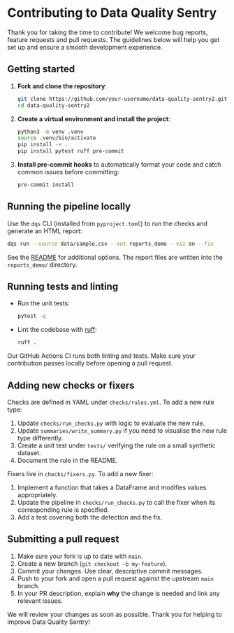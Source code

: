 # Contributing to Data Quality Sentry

Thank you for taking the time to contribute! We welcome bug reports, feature requests and pull requests. The guidelines below will help you get set up and ensure a smooth development experience.

## Getting started

1. **Fork and clone the repository**:
   ```bash
   git clone https://github.com/your-username/data-quality-sentry2.git
   cd data-quality-sentry2
   ```

2. **Create a virtual environment and install the project**:
   ```bash
   python3 -m venv .venv
   source .venv/bin/activate
   pip install -e .
   pip install pytest ruff pre-commit
   ```

3. **Install pre‑commit hooks** to automatically format your code and catch common issues before committing:
   ```bash
   pre-commit install
   ```

## Running the pipeline locally

Use the `dqs` CLI (installed from `pyproject.toml`) to run the checks and generate an HTML report:

```bash
dqs run --source data/sample.csv --out reports_demo --viz on --fix
```

See the [README](README.md) for additional options. The report files are written into the `reports_demo/` directory.

## Running tests and linting

- Run the unit tests:
  ```bash
  pytest -q
  ```

- Lint the codebase with [ruff](https://github.com/astral-sh/ruff):
  ```bash
  ruff .
  ```

Our GitHub Actions CI runs both linting and tests. Make sure your contribution passes locally before opening a pull request.

## Adding new checks or fixers

Checks are defined in YAML under `checks/rules.yml`. To add a new rule type:

1. Update `checks/run_checks.py` with logic to evaluate the new rule.
2. Update `summaries/write_summary.py` if you need to visualise the new rule type differently.
3. Create a unit test under `tests/` verifying the rule on a small synthetic dataset.
4. Document the rule in the README.

Fixers live in `checks/fixers.py`. To add a new fixer:

1. Implement a function that takes a DataFrame and modifies values appropriately.
2. Update the pipeline in `checks/run_checks.py` to call the fixer when its corresponding rule is specified.
3. Add a test covering both the detection and the fix.

## Submitting a pull request

1. Make sure your fork is up to date with `main`.
2. Create a new branch (`git checkout -b my-feature`).
3. Commit your changes. Use clear, descriptive commit messages.
4. Push to your fork and open a pull request against the upstream `main` branch.
5. In your PR description, explain **why** the change is needed and link any relevant issues.

We will review your changes as soon as possible. Thank you for helping to improve Data Quality Sentry!